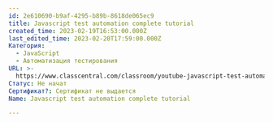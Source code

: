 ```yaml
---
id: 2e610690-b9af-4295-b89b-8618de065ec9
title: Javascript test automation complete tutorial
created_time: 2023-02-19T16:53:00.000Z
last_edited_time: 2023-02-20T17:59:00.000Z
Категория:
  - JavaScript
  - Автоматизация тестирования
URL: >-
  https://www.classcentral.com/classroom/youtube-javascript-test-automation-complete-tutorial-selenium-webdriver-with-javascript-tutorial-2022-117657
Статус: Не начат
Сертификат?: Сертификат не выдается
Name: Javascript test automation complete tutorial

---
```

